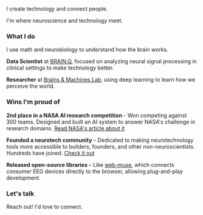 I create technology and connect people.

I'm where neuroscience and technology meet.


### What I do

I use math and neurobiology to understand how the brain works.

**Data Scientist** at [BRAIN.Q](https://brainqtech.com/), focused on analyzing neural signal processing in clinical settings to make technology better.

**Researcher** at [Brains & Machines Lab](https://brainsandmachines.org/), using deep learning to learn how we perceive the world.


### Wins I'm proud of

**2nd place in a NASA AI research competition** - Won competing against 300 teams. Designed and built an AI system to answer NASA's challenge in research domains. [Read NASA's article about it](https://drivendata.co/blog/ai-assistants-winners)

**Founded a neurotech community** – Dedicated to making neurotechnology tools more accessible to builders, founders, and other non-neuroscientists. Hundreds have joined. [Check it out](https://www.reddit.com/r/BrainHackersLab/)

**Released open-source libraries** – Like [web-muse](https://github.com/itayinbarr/web-muse), which connects consumer EEG devices directly to the browser, allowing plug-and-play development.



### Let's talk

Reach out! I'd love to connect.

